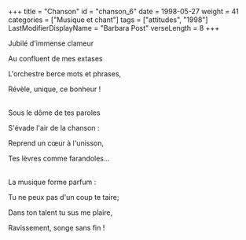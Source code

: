 +++
title = "Chanson"
id = "chanson_6"
date = 1998-05-27
weight = 41
categories = ["Musique et chant"]
tags = ["attitudes", "1998"]
LastModifierDisplayName = "Barbara Post"
verseLength = 8
+++

Jubilé d'immense clameur

Au confluent de mes extases

L'orchestre berce mots et phrases,

Révèle, unique, ce bonheur !

 \
Sous le dôme de tes paroles

S'évade l'air de la chanson :

Reprend un cœur à l'unisson,

Tes lèvres comme farandoles...

 \
La musique forme parfum :

Tu ne peux pas d'un coup te taire;

Dans ton talent tu sus me plaire,

Ravissement, songe sans fin !
